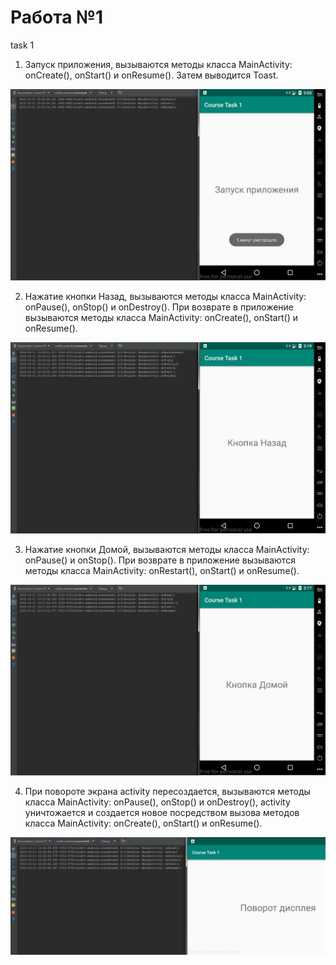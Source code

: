 # Работа №1
task 1

1. Запуск приложения, вызываются методы класса MainActivity: onCreate(), onStart() и onResume().
Затем выводится Toast.

<img src="https://github.com/nicktv92/CourseTask1/blob/master/task_1_1.jpg" /> 

2. Нажатие кнопки Назад, вызываются методы класса MainActivity: onPause(), onStop() и onDestroy(). 
При возврате в приложение вызываются методы класса MainActivity: onCreate(), onStart() и onResume().

<img src="https://github.com/nicktv92/CourseTask1/blob/master/task_1_2.jpg" /> 

3. Нажатие кнопки Домой, вызываются методы класса MainActivity: onPause() и onStop(). 
При возврате в приложение вызываются методы класса MainActivity: onRestart(), onStart() и onResume().

<img src="https://github.com/nicktv92/CourseTask1/blob/master/task_1_3.jpg" /> 

4. При повороте экрана activity пересоздается, вызываются методы класса MainActivity: onPause(), onStop() и onDestroy(), 
activity уничтожается и создается новое посредством вызова методов класса MainActivity: onCreate(), onStart() и onResume().

<img src="https://github.com/nicktv92/CourseTask1/blob/master/task_1_4.jpg" /> 
